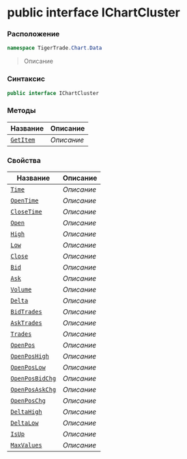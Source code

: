 
# public interface IChartCluster
### Расположение
```csharp
namespace TigerTrade.Chart.Data
```



> Описание

### Синтаксис
```csharp
public interface IChartCluster
```


### Методы
| Название | Описание |
| --- | --- |
| [`GetItem`](./IChartCluster.cs/Методы/GetItem.md) | *Описание* |

### Свойства
| Название | Описание |
| --- | --- |
| [`Time`](./IChartCluster.cs/Свойства/Time.md) | *Описание* |
| [`OpenTime`](./IChartCluster.cs/Свойства/OpenTime.md) | *Описание* |
| [`CloseTime`](./IChartCluster.cs/Свойства/CloseTime.md) | *Описание* |
| [`Open`](./IChartCluster.cs/Свойства/Open.md) | *Описание* |
| [`High`](./IChartCluster.cs/Свойства/High.md) | *Описание* |
| [`Low`](./IChartCluster.cs/Свойства/Low.md) | *Описание* |
| [`Close`](./IChartCluster.cs/Свойства/Close.md) | *Описание* |
| [`Bid`](./IChartCluster.cs/Свойства/Bid.md) | *Описание* |
| [`Ask`](./IChartCluster.cs/Свойства/Ask.md) | *Описание* |
| [`Volume`](./IChartCluster.cs/Свойства/Volume.md) | *Описание* |
| [`Delta`](./IChartCluster.cs/Свойства/Delta.md) | *Описание* |
| [`BidTrades`](./IChartCluster.cs/Свойства/BidTrades.md) | *Описание* |
| [`AskTrades`](./IChartCluster.cs/Свойства/AskTrades.md) | *Описание* |
| [`Trades`](./IChartCluster.cs/Свойства/Trades.md) | *Описание* |
| [`OpenPos`](./IChartCluster.cs/Свойства/OpenPos.md) | *Описание* |
| [`OpenPosHigh`](./IChartCluster.cs/Свойства/OpenPosHigh.md) | *Описание* |
| [`OpenPosLow`](./IChartCluster.cs/Свойства/OpenPosLow.md) | *Описание* |
| [`OpenPosBidChg`](./IChartCluster.cs/Свойства/OpenPosBidChg.md) | *Описание* |
| [`OpenPosAskChg`](./IChartCluster.cs/Свойства/OpenPosAskChg.md) | *Описание* |
| [`OpenPosChg`](./IChartCluster.cs/Свойства/OpenPosChg.md) | *Описание* |
| [`DeltaHigh`](./IChartCluster.cs/Свойства/DeltaHigh.md) | *Описание* |
| [`DeltaLow`](./IChartCluster.cs/Свойства/DeltaLow.md) | *Описание* |
| [`IsUp`](./IChartCluster.cs/Свойства/IsUp.md) | *Описание* |
| [`MaxValues`](./IChartCluster.cs/Свойства/MaxValues.md) | *Описание* |



